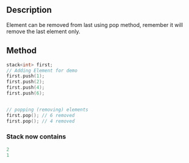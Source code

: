 ## Description

Element can be removed from last using pop method, remember it will remove the last element only.

## Method

```cpp
stack<int> first;
// Adding Element for demo
first.push(1);
first.push(2);
first.push(4);
first.push(6);


// popping (removing) elements
first.pop(); // 6 removed
first.pop(); // 4 removed
```

### Stack now contains

```cpp
2
1
```
